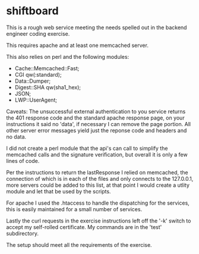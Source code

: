# shiftboard

This is a rough web service meeting the needs spelled out in the backend engineer coding exercise.

This requires apache and at least one memcached server.

This also relies on perl and the following modules:

* Cache::Memcached::Fast;
* CGI qw(:standard);
* Data::Dumper;
* Digest::SHA qw(sha1_hex);
* JSON;
* LWP::UserAgent;

Caveats:
The unsuccessful external authentication to you service returns the 401 response code and the standard apache response page, on your instructions it said no 'data', if necessary I can remove the page portion. All other server error messages yield just the reponse code and headers and no data.

I did not create a perl module that the api's can call to simplify the memcached calls and the signature verification, but overall it is only a few lines of code.

Per the instructions to return the lastResponse I relied on memcached, the connection of which is in each of the files and only connects to the 127.0.0.1, more servers could be added to this list, at that point I would create a utlity module and let that be used by the scripts.

For apache I used the .htaccess to handle the dispatching for the services, this is easily maintained for a small number of services.

Lastly the curl requests in the exercise instructions left off the '-k' switch to accept my self-rolled certificate. My commands are in the 'test' subdirectory. 

The setup should meet all the requirements of the exercise. 
